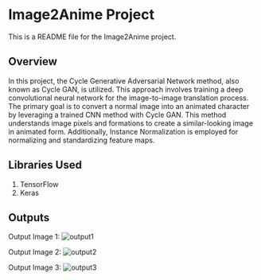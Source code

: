 # Image2Anime Project

This is a README file for the Image2Anime project.

## Overview

In this project, the Cycle Generative Adversarial Network method, also known as Cycle GAN, is utilized. This approach involves training a deep convolutional neural network for the image-to-image translation process. The primary goal is to convert a normal image into an animated character by leveraging a trained CNN method with Cycle GAN. This method understands image pixels and formations to create a similar-looking image in animated form. Additionally, Instance Normalization is employed for normalizing and standardizing feature maps.

## Libraries Used

1. TensorFlow
2. Keras

## Outputs

Output Image 1: ![output1](https://github.com/user-attachments/assets/0e262487-9e85-4ea0-b4ba-4a10312f9494)

Output Image 2: ![output2](https://github.com/user-attachments/assets/e1ccca94-8c26-4294-a7f4-bbbe61523ee5)

Output Image 3: ![output3](https://github.com/user-attachments/assets/4a38e742-af16-44e3-8a49-8635dd2861c4)


